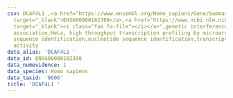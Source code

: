 ```yaml
---
csv: DCAF4L1 ,<a href="https://www.ensembl.org/Homo_sapiens/Gene/Summary?db=core;g=ENSG00000182308"
  target="_blank">ENSG00000182308</a>,<a href="https://www.ncbi.nlm.nih.gov/pubmed/28369544"
  target="_blank"><i class="fas fa-file"></i></a>",genetic interference,functional
  association,HeLa, high throughput transcription profiling by microarray,nucleotide
  sequence identification,nucleotide sequence identification,transcriptional regulation,up-regulates
  activity
data_alias: 'DCAF4L1 '
data_id: ENSG00000182308
data_numevidence: 1
data_species: Homo sapiens
data_taxid: '9606'
title: 'DCAF4L1 '
---
```

